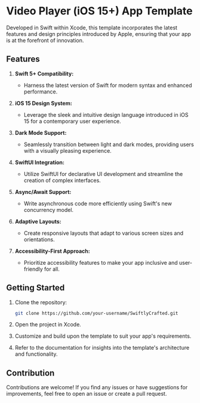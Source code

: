 # Video Player (iOS 15+) App Template

Developed in Swift within Xcode, this template incorporates the latest features and design principles introduced by Apple, ensuring that your app is at the forefront of innovation.


## Features

1. **Swift 5+ Compatibility:**
   - Harness the latest version of Swift for modern syntax and enhanced performance.

2. **iOS 15 Design System:**
   - Leverage the sleek and intuitive design language introduced in iOS 15 for a contemporary user experience.

3. **Dark Mode Support:**
   - Seamlessly transition between light and dark modes, providing users with a visually pleasing experience.

4. **SwiftUI Integration:**
   - Utilize SwiftUI for declarative UI development and streamline the creation of complex interfaces.

5. **Async/Await Support:**
   - Write asynchronous code more efficiently using Swift's new concurrency model.

8. **Adaptive Layouts:**
   - Create responsive layouts that adapt to various screen sizes and orientations.

9. **Accessibility-First Approach:**
   - Prioritize accessibility features to make your app inclusive and user-friendly for all.

   
## Getting Started

1. Clone the repository:

   ```bash
   git clone https://github.com/your-username/SwiftlyCrafted.git
   ```

2. Open the project in Xcode.

3. Customize and build upon the template to suit your app's requirements.

4. Refer to the documentation for insights into the template's architecture and functionality.

## Contribution

Contributions are welcome! If you find any issues or have suggestions for improvements, feel free to open an issue or create a pull request.
